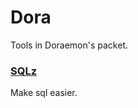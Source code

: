 # Dora
Tools in Doraemon's packet.

### [SQLz](https://github.com/GuoTengda1993/dora/tree/main/sqlz)
Make sql easier.

